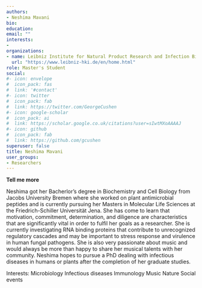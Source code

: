 ```yaml
---
authors:
- Neshima Mavani
bio:  
education:
email: ""
interests:
- 
organizations:
- name: Leibniz Institute for Natural Product Research and Infection Biology (Leibniz-HKI)
  url: "https://www.leibniz-hki.de/en/home.html"
role: Master's Student
social:
#- icon: envelope
#  icon_pack: fas
#  link: '#contact'
#- icon: twitter
#  icon_pack: fab
#  link: https://twitter.com/GeorgeCushen
#- icon: google-scholar
#  icon_pack: ai
#  link: https://scholar.google.co.uk/citations?user=sIwtMXoAAAAJ
#- icon: github
#  icon_pack: fab
#  link: https://github.com/gcushen
superuser: false
title: Neshima Mavani
user_groups:
- Researchers
---
```


__Tell me more__

Neshima got her Bacherlor’s degree in Biochemistry and Cell Biology from Jacobs University Bremen where she worked on plant antimicrobial peptides and is currently pursuing her Masters in Molecular Life Sciences at the Friedrich-Schiller Universität Jena. She has come to learn that motivation, commitment, determination, and diligence are characteristics that are significantly vital in order to fulfil her goals as a researcher. She is currently investigating RNA binding proteins that contribute to unrecognized regulatory cascades and may be important to stress response and virulence in human fungal pathogens. She is also very passionate about music and would always be more than happy to share her musical talents with her community. Neshima hopes to pursue a PhD dealing with infectious diseases in humans or plants after the completion of her graduate studies.

Interests:
Microbiology
Infectious diseases
Immunology
Music
Nature
Social events
